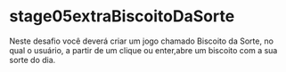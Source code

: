 # stage05extraBiscoitoDaSorte
Neste desafio você deverá criar um jogo chamado Biscoito da Sorte, no qual o usuário, a partir de um clique ou enter,abre um biscoito com a sua sorte do dia.
